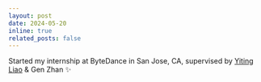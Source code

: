 ```yaml
---
layout: post
date: 2024-05-20
inline: true
related_posts: false
---
```


Started my internship at ByteDance in San Jose, CA, supervised by [Yiting Liao](https://scholar.google.com/citations?user=YdkNEBkAAAAJ) & Gen Zhan :sparkles:
